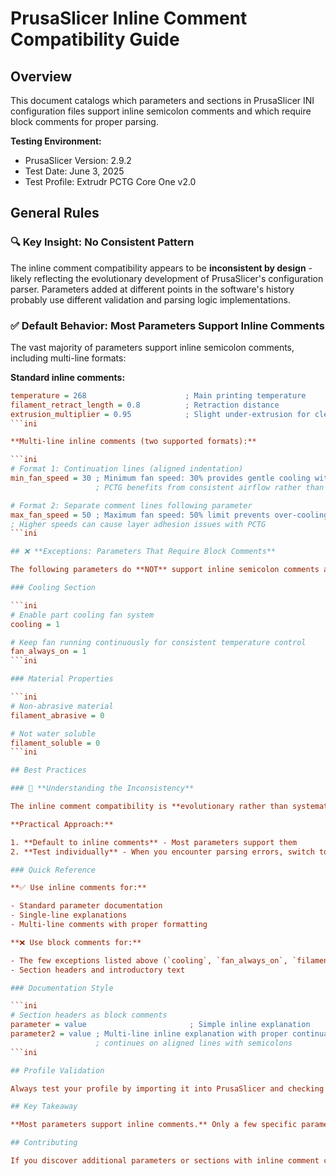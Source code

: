 # PrusaSlicer Inline Comment Compatibility Guide

## Overview

This document catalogs which parameters and sections in PrusaSlicer INI configuration files support inline semicolon comments and which require block comments for proper parsing.

**Testing Environment:**

- PrusaSlicer Version: 2.9.2
- Test Date: June 3, 2025
- Test Profile: Extrudr PCTG Core One v2.0

## General Rules

### 🔍 **Key Insight: No Consistent Pattern**

The inline comment compatibility appears to be **inconsistent by design** - likely reflecting the evolutionary development of PrusaSlicer's configuration parser. Parameters added at different points in the software's history probably use different validation and parsing logic implementations.

### ✅ **Default Behavior: Most Parameters Support Inline Comments**

The vast majority of parameters support inline semicolon comments, including multi-line formats:

**Standard inline comments:**

```ini
temperature = 268                      ; Main printing temperature
filament_retract_length = 0.8          ; Retraction distance
extrusion_multiplier = 0.95            ; Slight under-extrusion for cleaner prints
```ini

**Multi-line inline comments (two supported formats):**

```ini
# Format 1: Continuation lines (aligned indentation)
min_fan_speed = 30 ; Minimum fan speed: 30% provides gentle cooling without thermal shock
                   ; PCTG benefits from consistent airflow rather than aggressive bursts

# Format 2: Separate comment lines following parameter
max_fan_speed = 50 ; Maximum fan speed: 50% limit prevents over-cooling
; Higher speeds can cause layer adhesion issues with PCTG
```ini

## ❌ **Exceptions: Parameters That Require Block Comments**

The following parameters do **NOT** support inline semicolon comments and must use block comments:

### Cooling Section

```ini
# Enable part cooling fan system
cooling = 1

# Keep fan running continuously for consistent temperature control
fan_always_on = 1
```ini

### Material Properties

```ini
# Non-abrasive material
filament_abrasive = 0

# Not water soluble
filament_soluble = 0
```ini

## Best Practices

### 🎯 **Understanding the Inconsistency**

The inline comment compatibility is **evolutionary rather than systematic**. Parameters added at different points in PrusaSlicer's development use different parsing implementations. This explains why there's no reliable pattern - it's based on **when each parameter was implemented**, not logical design.

**Practical Approach:**

1. **Default to inline comments** - Most parameters support them
2. **Test individually** - When you encounter parsing errors, switch to block comments

### Quick Reference

**✅ Use inline comments for:**

- Standard parameter documentation
- Single-line explanations
- Multi-line comments with proper formatting

**❌ Use block comments for:**

- The few exceptions listed above (`cooling`, `fan_always_on`, `filament_abrasive`, `filament_soluble`)
- Section headers and introductory text

### Documentation Style

```ini
# Section headers as block comments
parameter = value                       ; Simple inline explanation
parameter2 = value ; Multi-line inline explanation with proper continuation
                   ; continues on aligned lines with semicolons
```ini

## Profile Validation

Always test your profile by importing it into PrusaSlicer and checking that all settings load correctly.

## Key Takeaway

**Most parameters support inline comments.** Only a few specific parameters require block comments, likely due to PrusaSlicer's evolutionary development. When in doubt, try inline comments first - if you get parsing errors, switch to block comments for those specific parameters.

## Contributing

If you discover additional parameters or sections with inline comment compatibility issues, please document them using the same format and testing methodology outlined in this guide.
